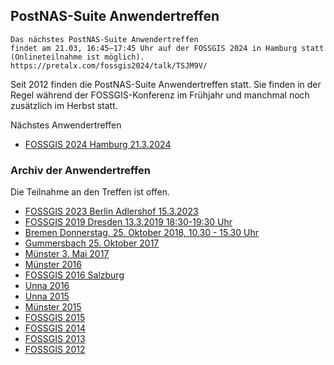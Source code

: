 ## PostNAS-Suite Anwendertreffen

```
Das nächstes PostNAS-Suite Anwendertreffen
findet am 21.03, 16:45–17:45 Uhr auf der FOSSGIS 2024 in Hamburg statt (Onlineteilnahme ist möglich).
https://pretalx.com/fossgis2024/talk/TSJM9V/
```

Seit 2012 finden die PostNAS-Suite Anwendertreffen statt. Sie finden in der Regel während der FOSSGIS-Konferenz im Frühjahr und manchmal noch zusätzlich im Herbst statt.

Nächstes Anwendertreffen
- [FOSSGIS 2024 Hamburg 21.3.2024](./anwendertreffen/anwendertreffen-2024-03-21.md)

### Archiv der Anwendertreffen

Die Teilnahme an den Treffen ist offen.

- [FOSSGIS 2023 Berlin Adlershof 15.3.2023](./anwendertreffen/anwendertreffen-2023-03-13.md)
- [FOSSGIS 2019 Dresden 13.3.2019 18:30-19:30 Uhr](./anwendertreffen/anwendertreffen-2019-03-13.md) 
- [Bremen Donnerstag, 25. Oktober 2018, 10.30 - 15.30 Uhr](./anwendertreffen/anwendertreffen-2018-10-25.md) 
- [Gummersbach 25. Oktober 2017](./anwendertreffen/anwendertreffen-2017-10-25.md) 
- [Münster 3. Mai 2017](./anwendertreffen/anwendertreffen-2017-05-03.md) 
- [Münster 2016](./anwendertreffen/anwendertreffen-2016-12-07.md) 
- [FOSSGIS 2016 Salzburg](./anwendertreffen/anwendertreffen-2016-07-04.md) 
- [Unna 2016](./anwendertreffen/anwendertreffen-2016-05-25.md) 
- [Unna 2015](./anwendertreffen/anwendertreffen-2015-10-21.md) 
- [Münster 2015](./anwendertreffen/anwendertreffen-2015-04-21.md) 
- [FOSSGIS 2015](./anwendertreffen/anwendertreffen-2015-03-12.md) 
- [FOSSGIS 2014](./anwendertreffen/anwendertreffen-2014-03-20.md) 
- [FOSSGIS 2013](./anwendertreffen/anwendertreffen-2013-06-15.md) 
- [FOSSGIS 2012](./anwendertreffen/anwendertreffen-2012-03-21.md) 
